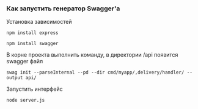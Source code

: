 ### Как запустить генератор Swagger'а

Установка зависимостей
```
npm install express
```
```
npm install swagger
```

В корне проекта выполнить команду, в директории /api появится swagger файл
```
swag init --parseInternal --pd --dir cmd/myapp/,delivery/handler/ --output api/
```
Запустить интерфейс 
```
node server.js
```
